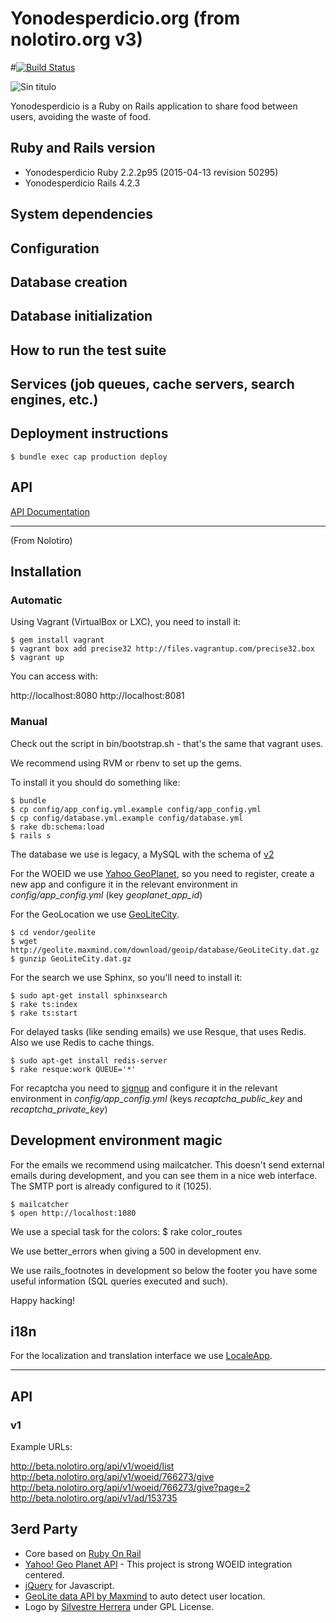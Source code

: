 # Yonodesperdicio.org (from nolotiro.org v3)

#[![Build Status](https://travis-ci.org/alabs/nolotiro.org.png?branch=master)](https://travis-ci.org/alabs/nolotiro.org)

![Sin titulo](http://yonodesperdicio.org/assets/propias/cabecera-yonodesperdicio-909ce351ccb124ede2e17623806ca0b7.png)

Yonodesperdicio is a Ruby on Rails application to share food between users, avoiding the waste of food.

## Ruby and Rails version

* Yonodesperdicio Ruby 2.2.2p95 (2015-04-13 revision 50295)
* Yonodesperdicio Rails 4.2.3

## System dependencies


## Configuration


## Database creation

## Database initialization

## How to run the test suite

## Services (job queues, cache servers, search engines, etc.)

## Deployment instructions

    $ bundle exec cap production deploy


## API 

[API Documentation](https://docs.google.com/document/d/18bOZCttSLd19F-mWrGv1eCiIergH4HB858_CEO4nKfI/edit?pref=2&pli=1 "API Docs")


-----------------------------------------

(From Nolotiro)

## Installation

### Automatic

Using Vagrant (VirtualBox or LXC), you need to install it:

    $ gem install vagrant
    $ vagrant box add precise32 http://files.vagrantup.com/precise32.box
    $ vagrant up

You can access with: 

http://localhost:8080
http://localhost:8081

### Manual

Check out the script in bin/bootstrap.sh - that's the same that vagrant uses. 

We recommend using RVM or rbenv to set up the gems. 

To install it you should do something like: 

    $ bundle
    $ cp config/app_config.yml.example config/app_config.yml
    $ cp config/database.yml.example config/database.yml
    $ rake db:schema:load
    $ rails s

The database we use is legacy, a MySQL with the schema of [v2](https://github.com/alabs/nolotiro)

For the WOEID we use [Yahoo GeoPlanet](http://developer.yahoo.com/geo/geoplanet/),
so you need to register, create a new app and configure it in the relevant environment in
*config/app_config.yml* (key *geoplanet_app_id*)

For the GeoLocation we use [GeoLiteCity](http://dev.maxmind.com/geoip/legacy/geolite/). 

    $ cd vendor/geolite
    $ wget http://geolite.maxmind.com/download/geoip/database/GeoLiteCity.dat.gz
    $ gunzip GeoLiteCity.dat.gz

For the search we use Sphinx, so you'll need to install it: 

    $ sudo apt-get install sphinxsearch
    $ rake ts:index
    $ rake ts:start

For delayed tasks (like sending emails) we use Resque, that uses Redis. Also we use Redis to cache things. 

    $ sudo apt-get install redis-server
    $ rake resque:work QUEUE='*'

For recaptcha you need to [signup](https://www.google.com/recaptcha/admin/create)
and configure it in the relevant environment in *config/app_config.yml* (keys 
*recaptcha_public_key* and *recaptcha_private_key*)

## Development environment magic

For the emails we recommend using mailcatcher. This doesn't send external emails during
development, and you can see them in a nice web interface. The SMTP port is 
already configured to it (1025).

    $ mailcatcher
    $ open http://localhost:1080

We use a special task for the colors: 
    $ rake color_routes

We use better_errors when giving a 500 in development env. 

We use rails_footnotes in development so below the footer you have
some useful information (SQL queries executed and such). 

Happy hacking!

## i18n 

For the localization and translation interface we use [LocaleApp](http://accounts.localeapp.com/projects/6872).


-----------------------------------------
## API 

### v1

Example URLs: 

http://beta.nolotiro.org/api/v1/woeid/list 
http://beta.nolotiro.org/api/v1/woeid/766273/give
http://beta.nolotiro.org/api/v1/woeid/766273/give?page=2
http://beta.nolotiro.org/api/v1/ad/153735

## 3erd Party

* Core based on [Ruby On Rail](http://rubyonrails.org/)
* [Yahoo! Geo Planet API](http://developer.yahoo.com/geo/geoplanet/) - This project is strong WOEID integration centered.
* [jQuery](http://jquery.com/) for Javascript.
* [GeoLite data API by Maxmind](http://www.maxmind.com/app/geolitecity) to auto detect user location.
* Logo by [Silvestre Herrera](http://www.silvestre.com.ar/) under GPL License.
